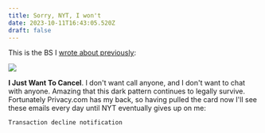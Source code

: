 ```yaml
---
title: Sorry, NYT, I won't
date: 2023-10-11T16:43:05.520Z
draft: false
---
```

This is the BS I [wrote about previously](/posts/the-subscription-renewal-drill/):

![](img/nyt_cancel.png)



**I Just Want To Cancel**. I don't want call anyone, and I don't want to chat with anyone. Amazing that this dark pattern continues to legally survive. Fortunately Privacy.com has my back, so having pulled the card now I'll see these emails every day until NYT eventually gives up on me:

`Transaction decline notification`